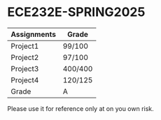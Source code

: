 # ECE232E-SPRING2025

| Assignments | Grade |
| --- | --- |
| Project1 | 99/100 |
| Project2 | 97/100 |
| Project3 | 400/400 |
| Project4 | 120/125 |
| Grade | A |

Please use it for reference only at on you own risk.

